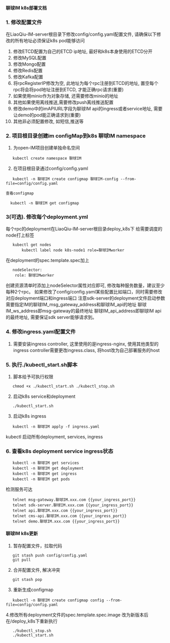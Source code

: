 #### 聊球IM k8s部署文档
### 1. 修改配置文件
在LiaoQiu-IM-server根目录下修改config/config.yaml配置文件, 请确保以下修改的所有地址必须保证k8s pod能够访问
1. 修改ETCD配置为自己的ETCD ip地址, 最好和k8s本身使用的ETCD分开
2. 修改MySQL配置
3. 修改Mongo配置
4. 修改Redis配置
5. 修改Kafka配置
6. 将rpcRegisterIP修改为空, 此地址为每个rpc注册到ETCD的地址, 置空每个rpc将会将pod地址注册到ETCD, 才能正确rpc请求(重要)
7. 如果使用minio作为对象存储, 还需要修改minio的地址
8. 其他如果使用离线推送,需要修改push离线推送配置
9. 修改demo中的imAPIURL字段为聊球IM api的ingress或者service地址, 需要让demo的pod能正确请求到(重要)
10. 其他非必须配置修改, 如短信,推送等

### 2. 项目根目录创建im configMap到k8s 聊球IM namespace
1. 为open-IM项目创建单独命名空间
 ```  
    kubectl create namespace 聊球IM
 ```  
2. 在项目根目录通过config/config.yaml  
 ```  
    kubectl -n 聊球IM create configmap 聊球IM-config --from-file=config/config.yaml
 ```
    查看configmap
 ```
   kubectl -n 聊球IM get configmap
 ``` 

### 3(可选). 修改每个deployment.yml
  每个rpc的deployment在LiaoQiu-IM-server根目录deploy_k8s下
  给需要调度的node打上标签
 ```
    kubectl get nodes
        kubectl label node k8s-node1 role=聊球IMworker
 ```
  在deployment的spec.template.spec加上
 ```
    nodeSelector:
     role: 聊球IMworker
 ``` 
   创建资源清单时添加上nodeSelector属性对应即可,
   修改每种服务数量，建议至少每种2个rpc。
   如果修改了config/config.yaml某些配置比如端口，同时需要修改对应deployment端口和ingress端口
   注意sdk-server的deployment文件启动参数需要指定IM的聊球IM_msg_gateway_address和聊球IM_api的地址
   聊球IM_ws_address即msg-gateway的最终地址
   聊球IM_api_address即聊球IM api的最终地址, 需要保证sdk server能够请求到。
  


### 4. 修改ingress.yaml配置文件
1. 需要安装ingress controller, 这里使用的是ingress-nginx, 使用其他类型的ingress controller需要更改ingress.class, 将host改为自己部署服务的host

### 5. 执行./kubectl_start.sh脚本
1. 脚本给予可执行权限
 ```
    chmod +x ./kubectl_start.sh ./kubectl_stop.sh
 ```
2. 启动k8s service和deployment 
 ```
    ./kubectl_start.sh
 ``` 
3. 启动k8s ingress
 ```
    kubectl -n 聊球IM apply -f ingress.yaml
 ```
kubectl 启动所有deployment, services, ingress

### 6. 查看k8s deployment service ingress状态

 ```
    kubectl -n 聊球IM get services
    kubectl -n 聊球IM get deployment
    kubectl -n 聊球IM get ingress
    kubectl -n 聊球IM get pods
 ```
 检测服务可达
 ```
    telnet msg-gateway.聊球IM.xxx.com {{your_ingress_port}}
    telnet sdk-server.聊球IM.xxx.com {{your_ingress_port}}
    telnet api.聊球IM.xxx.com {{your_ingress_port}}
    telnet cms-api.聊球IM.xxx.com {{your_ingress_port}}
    telnet demo.聊球IM.xxx.com {{your_ingress_port}}
 ```

#### 聊球IM k8s更新
1. 暂存配置文件，拉取代码
 ```
    git stash push config/config.yaml
    git pull
 ```
2. 合并配置文件, 解决冲突
 ```
    git stash pop
 ```
3. 重新生成configmap
 ```
    kubectl -n 聊球IM create configmap config --from-file=config/config.yaml
 ```
4.修改所有deployment文件的spec.template.spec.image 改为新版本后在/deploy_k8s下重新执行
 ```
    ./kubectl_stop.sh
    ./kubectl_start.sh
 ```